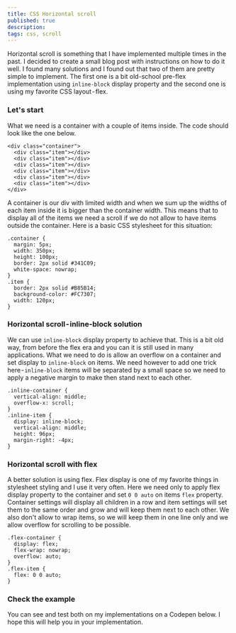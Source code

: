 ```yaml
---
title: CSS Horizontal scroll
published: true
description: 
tags: css, scroll
---
```


Horizontal scroll is something that I have implemented multiple times in the past. I decided to create a small blog post with instructions on how to do it well. I found many solutions and I found out that two of them are pretty simple to implement. The first one is a bit old-school pre-flex implementation using `inline-block` display property and the second one is using my favorite CSS layout - flex.

### Let's start

What we need is a container with a couple of items inside. The code should look like the one below.
```
<div class="container">
  <div class="item"></div>
  <div class="item"></div>
  <div class="item"></div>
  <div class="item"></div>
  <div class="item"></div>
  <div class="item"></div>
</div>
```
A container is our div with limited width and when we sum up the widths of each item inside it is bigger than the container width. This means that to display all of the items we need a scroll if we do not allow to have items outside the container. Here is a basic CSS stylesheet for this situation:

```
.container {
  margin: 5px;
  width: 350px;
  height: 100px;
  border: 2px solid #341C09;
  white-space: nowrap;
}
.item {
  border: 2px solid #B85B14;
  background-color: #FC7307;
  width: 120px;
}
```

### Horizontal scroll - inline-block solution

We can use `inline-block` display property to achieve that. This is a bit old way, from before the flex era and you can it is still used in many applications. What we need to do is allow an overflow on a container and set display to `inline-block` on items. We need however to add one trick here - `inline-block` items will be separated by a small space so we need to apply a negative margin to make then stand next to each other.

```
.inline-container {
  vertical-align: middle;
  overflow-x: scroll; 
}
.inline-item {
  display: inline-block;
  vertical-align: middle;
  height: 96px;
  margin-right: -4px;
}
```

### Horizontal scroll with flex

A better solution is using flex. Flex display is one of my favorite things in stylesheet styling and I use it very often. Here we need only to apply flex display property to the container and set `0 0 auto` on items `flex` property. Container settings will display all children in a row and item settings will set them to the same order and grow and will keep them next to each other. We also don't allow to wrap items, so we will keep them in one line only and we allow overflow for scrolling to be possible.

```
.flex-container {
  display: flex;
  flex-wrap: nowrap; 
  overflow: auto;
}
.flex-item {
  flex: 0 0 auto;
}
```
### Check the example

You can see and test both on my implementations on a Codepen below. I hope this will help you in your implementation.

